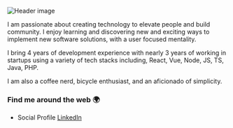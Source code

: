 ![Header image](https://github.com/easpaas/easpaas/assets/19723399/9018ad18-cc18-4461-8fec-fd6bb8584eb3)

I am passionate about creating technology to elevate people and build community. I enjoy learning and discovering new and exciting ways to implement new software solutions, with a user focused mentality. 

I bring 4 years of development experience with nearly 3 years of working in startups using a variety of tech stacks including, React, Vue, Node, JS, TS, Java, PHP.

I am also a coffee nerd, bicycle enthusiast, and an aficionado of simplicity.


### Find me around the web 🌍

- Social Profile [LinkedIn](https://www.linkedin.com/in/evan-aspaas-a80259198/)
